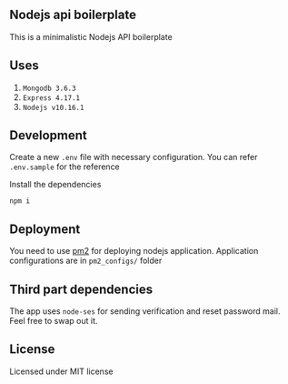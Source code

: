 ## Nodejs api boilerplate

This is a minimalistic Nodejs API boilerplate

## Uses

1. `Mongodb 3.6.3`
2. `Express 4.17.1`
3. `Nodejs v10.16.1`

## Development

Create a new `.env` file with necessary configuration. You can refer `.env.sample` for the reference

Install the dependencies
 
    npm i  

## Deployment

You need to use [pm2](http://pm2.keymetrics.io/) for deploying nodejs application. Application configurations are in `pm2_configs/` folder

## Third part dependencies

The app uses `node-ses` for sending verification and reset password mail. Feel free to swap out it.

## License

Licensed under MIT license
